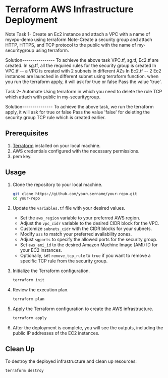 # Terraform AWS Infrastructure Deployment
Note
Task 1- Create an Ec2 instance and attach a VPC with a name of myvpu-demo using terraform 
Note-Create a security group and attach HTTP, HTTPS, and TCP protocol to the public with the name of my-securitygroup using terraform.

Solution---------------- 
To achieve the above task VPC.tf, sg.tf, Ec2.tf are created.
In sg.tf, all the required rules for the security group is created
In VPC.tf -- a VPC is created with 2 subnets in different AZs
In Ec2.tf -- 2 Ec2 instances are launched in different subnet using terraform function.
when you run the terraform apply, it will ask for true or false
Pass the value 'true'.

Task 2- Automate Using terraform in which you need to delete the rule TCP which attach with public in my-securitygroup.

Solution---------------
To achieve the above task, we run the terraform apply, it will ask for true or false
Pass the value 'false' for deleting the security group TCP rule which is created earlier. 






## Prerequisites
1. [Terraform](https://www.terraform.io/downloads.html) installed on your local machine.
2. AWS credentials configured with the necessary permissions.
3. pem key.

## Usage

1. Clone the repository to your local machine.
    ```bash
    git clone https://github.com/yourusername/your-repo.git
    cd your-repo
    ```

2. Update the `variables.tf` file with your desired values.
    - Set the `aws_region` variable to your preferred AWS region.
    - Adjust the `vpc_cidr` variable to the desired CIDR block for the VPC.
    - Customize `subnets_cidr` with the CIDR blocks for your subnets.
    - Modify `azs` to match your preferred availability zones.
    - Adjust `sgports` to specify the allowed ports for the security group.
    - Set `aws_ami_id` to the desired Amazon Machine Image (AMI) ID for your EC2 instances.
    - Optionally, set `remove_tcp_rule` to `true` if you want to remove a specific TCP rule from the security group.

3. Initialize the Terraform configuration.
    ```bash
    terraform init
    ```

4. Review the execution plan.
    ```bash
    terraform plan
    ```

5. Apply the Terraform configuration to create the AWS infrastructure.
    ```bash
    terraform apply
    ```

6. After the deployment is complete, you will see the outputs, including the public IP addresses of the EC2 instances.

## Clean Up

To destroy the deployed infrastructure and clean up resources:
```bash
terraform destroy
